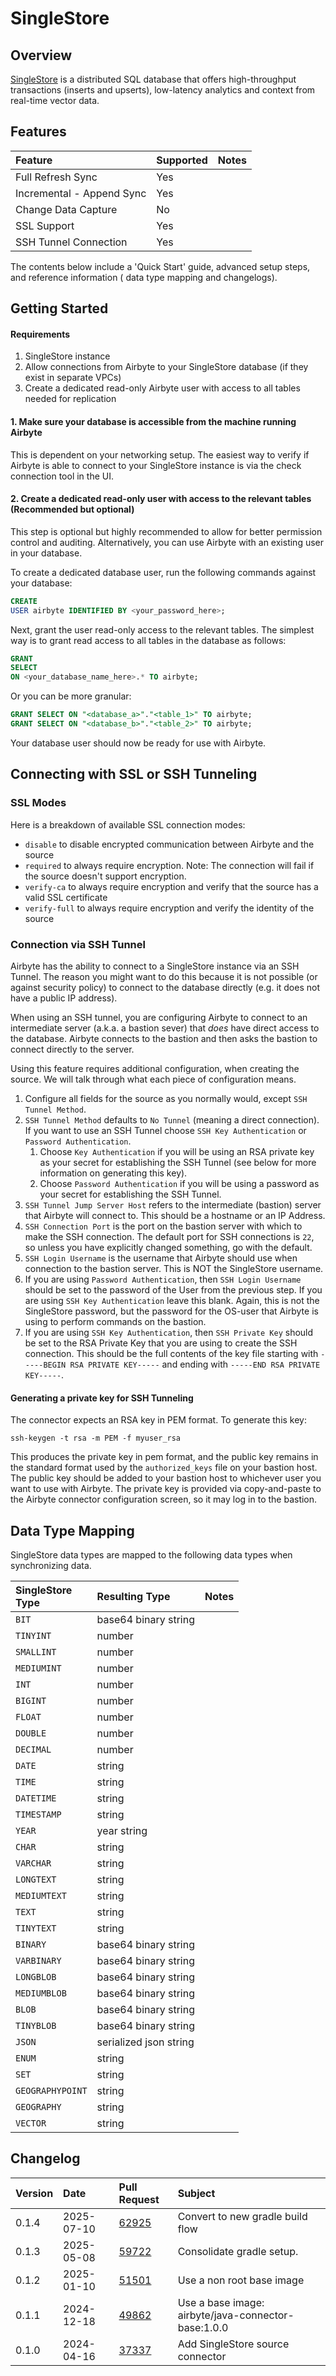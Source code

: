 # SingleStore

## Overview

[SingleStore](https://www.singlestore.com/) is a distributed SQL database that offers
high-throughput transactions (inserts and upserts), low-latency analytics and context from real-time
vector data.

## Features

| Feature                   | Supported | Notes |
|:--------------------------|:----------|:------|
| Full Refresh Sync         | Yes       |       |
| Incremental - Append Sync | Yes       |       |
| Change Data Capture       | No        |       |
| SSL Support               | Yes       |       |
| SSH Tunnel Connection     | Yes       |       |

The contents below include a 'Quick Start' guide, advanced setup steps, and reference information (
data type mapping and changelogs).

## Getting Started

#### Requirements

1. SingleStore instance
2. Allow connections from Airbyte to your SingleStore database \(if they exist in separate VPCs\)
3. Create a dedicated read-only Airbyte user with access to all tables needed for replication

#### 1. Make sure your database is accessible from the machine running Airbyte

This is dependent on your networking setup. The easiest way to verify if Airbyte is able to connect
to your SingleStore instance is via the check connection tool in the UI.

#### 2. Create a dedicated read-only user with access to the relevant tables \(Recommended but optional\)

This step is optional but highly recommended to allow for better permission control and auditing.
Alternatively, you can use Airbyte with an existing user in your database.

To create a dedicated database user, run the following commands against your database:

```sql
CREATE
USER airbyte IDENTIFIED BY <your_password_here>;
```

Next, grant the user read-only access to the relevant tables. The simplest way is to grant read
access to all tables in the database as follows:

```sql
GRANT
SELECT
ON <your_database_name_here>.* TO airbyte;
```

Or you can be more granular:

```sql
GRANT SELECT ON "<database_a>"."<table_1>" TO airbyte;
GRANT SELECT ON "<database_b>"."<table_2>" TO airbyte;
```

Your database user should now be ready for use with Airbyte.

## Connecting with SSL or SSH Tunneling

<FieldAnchor field="ssl">

### SSL Modes

Here is a breakdown of available SSL connection modes:

- `disable` to disable encrypted communication between Airbyte and the source
- `required` to always require encryption. Note: The connection will fail if the source doesn't
  support encryption.
- `verify-ca` to always require encryption and verify that the source has a valid SSL certificate
- `verify-full` to always require encryption and verify the identity of the source

</FieldAnchor>

### Connection via SSH Tunnel

Airbyte has the ability to connect to a SingleStore instance via an SSH Tunnel. The reason you might
want
to do this because it is not possible \(or against security policy\) to connect to the database
directly \(e.g. it does not have a public IP address\).

When using an SSH tunnel, you are configuring Airbyte to connect to an intermediate server \(a.k.a.
a bastion sever\) that _does_ have direct access to the database. Airbyte connects to the bastion
and then asks the bastion to connect directly to the server.

Using this feature requires additional configuration, when creating the source. We will talk through
what each piece of configuration means.

1. Configure all fields for the source as you normally would, except `SSH Tunnel Method`.
2. `SSH Tunnel Method` defaults to `No Tunnel` \(meaning a direct connection\). If you want to use
   an SSH Tunnel choose `SSH Key Authentication` or `Password Authentication`.
    1. Choose `Key Authentication` if you will be using an RSA private key as your secret for
       establishing the SSH Tunnel \(see below for more information on generating this key\).
    2. Choose `Password Authentication` if you will be using a password as your secret for
       establishing the SSH Tunnel.
3. `SSH Tunnel Jump Server Host` refers to the intermediate \(bastion\) server that Airbyte will
   connect to. This should be a hostname or an IP Address.
4. `SSH Connection Port` is the port on the bastion server with which to make the SSH connection.
   The default port for SSH connections is `22`, so unless you have explicitly changed something, go
   with the default.
5. `SSH Login Username` is the username that Airbyte should use when connection to the bastion
   server. This is NOT the SingleStore username.
6. If you are using `Password Authentication`, then `SSH Login Username` should be set to the
   password of the User from the previous step. If you are using `SSH Key Authentication` leave this
   blank. Again, this is not the SingleStore password, but the password for the OS-user that Airbyte
   is
   using to perform commands on the bastion.
7. If you are using `SSH Key Authentication`, then `SSH Private Key` should be set to the RSA
   Private Key that you are using to create the SSH connection. This should be the full contents of
   the key file starting with `-----BEGIN RSA PRIVATE KEY-----` and ending
   with `-----END RSA PRIVATE KEY-----`.

#### Generating a private key for SSH Tunneling

The connector expects an RSA key in PEM format. To generate this key:

```text
ssh-keygen -t rsa -m PEM -f myuser_rsa
```

This produces the private key in pem format, and the public key remains in the standard format used
by the `authorized_keys` file on your bastion host. The public key should be added to your bastion
host to whichever user you want to use with Airbyte. The private key is provided via copy-and-paste
to the Airbyte connector configuration screen, so it may log in to the bastion.

## Data Type Mapping

SingleStore data types are mapped to the following data types when synchronizing data.

| SingleStore<br/> Type | Resulting Type         | Notes |
|:----------------------|:-----------------------|:------|
| `BIT`                 | base64 binary string   |       |
| `TINYINT`             | number                 |       |
| `SMALLINT`            | number                 |       |
| `MEDIUMINT`           | number                 |       |
| `INT`                 | number                 |       |
| `BIGINT`              | number                 |       |
| `FLOAT`               | number                 |       |
| `DOUBLE`              | number                 |       |
| `DECIMAL`             | number                 |       |
| `DATE`                | string                 |       |
| `TIME`                | string                 |       |
| `DATETIME`            | string                 |       |
| `TIMESTAMP`           | string                 |       |
| `YEAR`                | year string            |       |
| `CHAR`                | string                 |       |
| `VARCHAR`             | string                 |       |
| `LONGTEXT`            | string                 |       |
| `MEDIUMTEXT`          | string                 |       |
| `TEXT`                | string                 |       |
| `TINYTEXT`            | string                 |       |
| `BINARY`              | base64 binary string   |       |
| `VARBINARY`           | base64 binary string   |       |
| `LONGBLOB`            | base64 binary string   |       |
| `MEDIUMBLOB`          | base64 binary string   |       |
| `BLOB`                | base64 binary string   |       |
| `TINYBLOB`            | base64 binary string   |       |
| `JSON`                | serialized json string |       |
| `ENUM`                | string                 |       |
| `SET`                 | string                 |       |
| `GEOGRAPHYPOINT`      | string                 |       |
| `GEOGRAPHY`           | string                 |       |
| `VECTOR`              | string                 |       |

## Changelog

| Version | Date       | Pull Request                                             | Subject                                             |
|:--------|:-----------|:---------------------------------------------------------|:----------------------------------------------------|
| 0.1.4   | 2025-07-10 | [62925](https://github.com/airbytehq/airbyte/pull/62925) | Convert to new gradle build flow                   |
| 0.1.3   | 2025-05-08 | [59722](https://github.com/airbytehq/airbyte/pull/59722) | Consolidate gradle setup.                           |
| 0.1.2   | 2025-01-10 | [51501](https://github.com/airbytehq/airbyte/pull/51501) | Use a non root base image                           |
| 0.1.1   | 2024-12-18 | [49862](https://github.com/airbytehq/airbyte/pull/49862) | Use a base image: airbyte/java-connector-base:1.0.0 |
| 0.1.0   | 2024-04-16 | [37337](https://github.com/airbytehq/airbyte/pull/37337) | Add SingleStore source connector                    |
